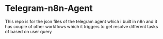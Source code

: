 # Telegram-n8n-Agent
This repo is for the json files of the telegram agent which i built in n8n and it has couple of other workflows which it triggers to get resolve different tasks of based on user query
